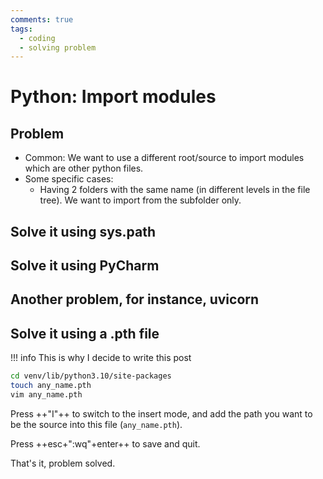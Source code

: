 ```yaml
---
comments: true
tags:
  - coding
  - solving problem
---
```


# Python: Import modules

## Problem

- Common: We want to use a different root/source to import modules which are other python files.
- Some specific cases:
  - Having 2 folders with the same name (in different levels in the file tree). We want to import from the subfolder only.

## Solve it using sys.path

## Solve it using PyCharm

## Another problem, for instance, uvicorn

## Solve it using a .pth file

!!! info
    This is why I decide to write this post

```zsh
cd venv/lib/python3.10/site-packages
touch any_name.pth
vim any_name.pth
```

Press ++"I"++ to switch to the insert mode, and add the path you want to be the source into this file (`any_name.pth`).

Press ++esc+":wq"+enter++ to save and quit.

That's it, problem solved.
